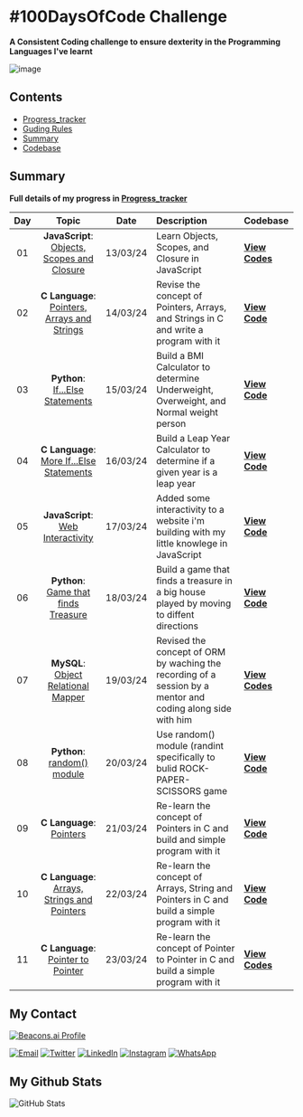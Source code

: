 #  #100DaysOfCode Challenge
**A Consistent Coding challenge to ensure dexterity in the Programming Languages I've learnt**


![image](https://github.com/Sobilo34/100DaysOfCode/assets/122975292/c08ad6dd-aab1-4778-bcdb-9e9326487eef)

## Contents

- [Progress_tracker](Progress_tracker.md)
- [Guding Rules](My_guding_rules.md)
- [Summary](#Summary)
- [Codebase](https://github.com/Sobilo34/my_practice/tree/main)


## Summary

**Full details of my progress in [Progress_tracker](Progress_tracker.md)**

| Day | Topic | Date | Description | Codebase |
|:---:|:-----:|:----:|:------------|:-----|
| 01 | **JavaScript**: [Objects, Scopes and Closure](https://github.com/Sobilo34/100DaysOfCode/blob/main/Progress_tracker.md#day_01-wed-march-13-2024) | 13/03/24 | Learn Objects, Scopes, and Closure in JavaScript | [**View Codes**](https://github.com/Sobilo34/my_practice/tree/main/Javascript/Day_01_100DaysOfCode_javascript) |
| 02 | **C Language**: [Pointers, Arrays and Strings](https://github.com/Sobilo34/100DaysOfCode/blob/main/Progress_tracker.md#day_02-thur-march-14-2024) | 14/03/24 | Revise the concept of Pointers, Arrays, and Strings in C and write a program with it | [**View Code**](https://github.com/Sobilo34/my_practice/blob/main/C-Language/Day_02_100DaysOfCode.c) |
| 03 | **Python**: [If...Else Statements](Progress_tracker.md) | 15/03/24 | Build a BMI Calculator to determine Underweight, Overweight, and Normal weight person | [**View Code**](https://github.com/Sobilo34/my_practice/blob/main/Python/Day_03_100DaysOfCode.py) |
| 04 | **C Language**: [More If...Else Statements](Progress_tracker.md) | 16/03/24 | Build a Leap Year Calculator to determine if a given year is a leap year | [**View Code**](https://github.com/Sobilo34/my_practice/blob/main/C-Language/Day_04_100DaysOfCode.c) |
| 05 | **JavaScript**: [Web Interactivity](Progress_tracker.md) | 17/03/24 | Added some interactivity to a website i'm building with my little knowlege in JavaScript | [**View Code**](https://github.com/Sobilo34/Crescent_MVP/blob/main/index.js) |
| 06 | **Python**: [Game that finds Treasure](Progress_tracker.md) | 18/03/24 | Build a game that finds a treasure in a big house played by moving to diffent directions | [**View Code**](https://github.com/Sobilo34/my_practice/blob/main/Python/Day_06_100DaysOfCode.py) |
| 07 | **MySQL**: [Object Relational Mapper](Progress_tracker.md) | 19/03/24 | Revised the concept of ORM by waching the recording of a session by a mentor and coding along side with him | [**View Codes**](https://github.com/Sobilo34/my_practice/tree/main/MySQL/Day_07_100DaysOfCode_SQL) |
| 08 | **Python**: [random() module](Progress_tracker.md) | 20/03/24 | Use random() module (randint specifically to bulid ROCK-PAPER-SCISSORS game | [**View Code**](https://github.com/Sobilo34/my_practice/blob/main/Python/Day_08_100DaysOfCode.py) |
| 09 | **C Language**: [Pointers](Progress_tracker.md) | 21/03/24 | Re-learn the concept of Pointers in C and build and simple program with it | [**View Code**](https://github.com/Sobilo34/my_practice/blob/main/C-Language/Day_09_100DaysOfCode.c) |
| 10 | **C Language**: [Arrays, Strings and Pointers](Progress_tracker.md) | 22/03/24 |Re-learn the concept of Arrays, String and Pointers in C and build a simple program with it | [**View Code**](https://github.com/Sobilo34/my_practice/blob/main/C-Language/Day_10_100DaysOfCode.c) |
| 11 | **C Language**: [Pointer to Pointer](Progress_tracker.md) | 23/03/24 | Re-learn the concept of Pointer to Pointer in C and build a simple program with it | [**View Codes**](https://github.com/Sobilo34/my_practice/blob/main/C-Language/Day_11_100DaysOfCode.c) |



## My Contact

[![Beacons.ai Profile](https://img.shields.io/badge/Beacon-Sobil-9cf?style=for-the-badge&logo=beacons&color=blue)](https://beacons.ai/sobil56)

[![Email](https://img.shields.io/badge/Email-D14836?style=for-the-badge&logo=gmail&logoColor=white)](mailto:bilalsolih60@gmail.com)
[![Twitter](https://img.shields.io/badge/Twitter-1DA1F2?style=for-the-badge&logo=twitter&logoColor=white)](https://twitter.com/sobil56)
[![LinkedIn](https://img.shields.io/badge/LinkedIn-0077B5?style=for-the-badge&logo=linkedin&logoColor=white)](https://www.linkedin.com/in/bilal-oyeleke-98202825b)
[![Instagram](https://img.shields.io/badge/Instagram-E4405F?style=for-the-badge&logo=instagram&logoColor=white)](https://www.instagram.com/bilaloyeleke/)
[![WhatsApp](https://img.shields.io/badge/WhatsApp-25D366?style=for-the-badge&logo=whatsapp&logoColor=white)](https://wa.me/2349134422033)

## My Github Stats
![GitHub Stats](https://github-readme-stats.vercel.app/api?username=Sobilo34&show_icons=true&count_private=true&hide_title=true&hide=prs&theme=radical)
